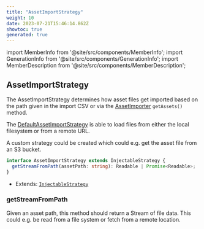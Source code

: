 ```yaml
---
title: "AssetImportStrategy"
weight: 10
date: 2023-07-21T15:46:14.862Z
showtoc: true
generated: true
---
```

<!-- This file was generated from the Vendure source. Do not modify. Instead, re-run the "docs:build" script -->
import MemberInfo from '@site/src/components/MemberInfo';
import GenerationInfo from '@site/src/components/GenerationInfo';
import MemberDescription from '@site/src/components/MemberDescription';


## AssetImportStrategy

<GenerationInfo sourceFile="packages/core/src/config/asset-import-strategy/asset-import-strategy.ts" sourceLine="18" packageName="@vendure/core" since="1.7.0" />

The AssetImportStrategy determines how asset files get imported based on the path given in the
import CSV or via the <a href='/reference/typescript-api/import-export/asset-importer#assetimporter'>AssetImporter</a> `getAssets()` method.

The <a href='/reference/typescript-api/import-export/default-asset-import-strategy#defaultassetimportstrategy'>DefaultAssetImportStrategy</a> is able to load files from either the local filesystem
or from a remote URL.

A custom strategy could be created which could e.g. get the asset file from an S3 bucket.

```ts title="Signature"
interface AssetImportStrategy extends InjectableStrategy {
  getStreamFromPath(assetPath: string): Readable | Promise<Readable>;
}
```
* Extends: <code><a href='/reference/typescript-api/common/injectable-strategy#injectablestrategy'>InjectableStrategy</a></code>



<div className="members-wrapper">

### getStreamFromPath

<MemberInfo kind="method" type="(assetPath: string) => Readable | Promise&#60;Readable&#62;"   />

Given an asset path, this method should return a Stream of file data. This could
e.g. be read from a file system or fetch from a remote location.


</div>
